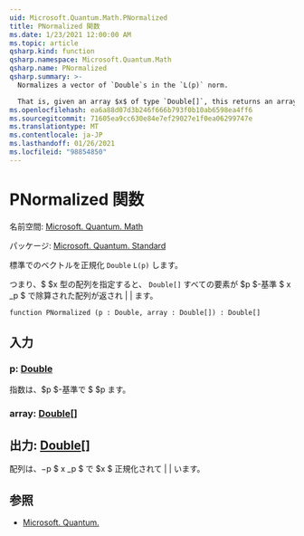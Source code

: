 ```yaml
---
uid: Microsoft.Quantum.Math.PNormalized
title: PNormalized 関数
ms.date: 1/23/2021 12:00:00 AM
ms.topic: article
qsharp.kind: function
qsharp.namespace: Microsoft.Quantum.Math
qsharp.name: PNormalized
qsharp.summary: >-
  Normalizes a vector of `Double`s in the `L(p)` norm.

  That is, given an array $x$ of type `Double[]`, this returns an array where all elements are divided by the $p$-norm $\|x\|_p$.
ms.openlocfilehash: ea6a88d07d3b246f666b793f0b10ab6598ea4ff6
ms.sourcegitcommit: 71605ea9cc630e84e7ef29027e1f0ea06299747e
ms.translationtype: MT
ms.contentlocale: ja-JP
ms.lasthandoff: 01/26/2021
ms.locfileid: "98854850"
---
```

# <a name="pnormalized-function"></a>PNormalized 関数

名前空間: [Microsoft. Quantum. Math](xref:Microsoft.Quantum.Math)

パッケージ: [Microsoft. Quantum. Standard](https://nuget.org/packages/Microsoft.Quantum.Standard)


標準でのベクトルを正規化 `Double` `L(p)` します。

つまり、$ $x 型の配列を指定すると、 `Double[]` すべての要素が $p $-基準 $ x _p $ で除算された配列が返され \| \| ます。

```qsharp
function PNormalized (p : Double, array : Double[]) : Double[]
```


## <a name="input"></a>入力

### <a name="p--double"></a>p: [Double](xref:microsoft.quantum.lang-ref.double)

指数は、$p $-基準で $ $p ます。


### <a name="array--double"></a>array: [Double](xref:microsoft.quantum.lang-ref.double)[]





## <a name="output--double"></a>出力: [Double](xref:microsoft.quantum.lang-ref.double)[]

配列は、$-$p $ x _p $ で $x $ 正規化されて \| \| います。

## <a name="see-also"></a>参照

- [Microsoft. Quantum.](xref:Microsoft.Quantum.Math.PNorm)